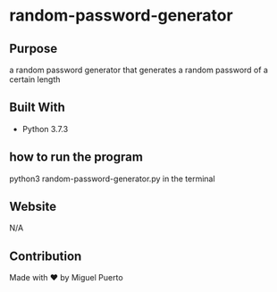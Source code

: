 # random-password-generator

## Purpose
a random password generator that generates a random password of a certain length

## Built With
* Python 3.7.3

## how to run the program
python3 random-password-generator.py in the terminal

## Website
N/A

## Contribution
Made with ❤️ by Miguel Puerto

